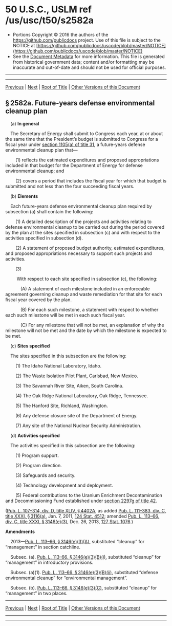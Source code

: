 ---
---

# 50 U.S.C., USLM ref /us/usc/t50/s2582a

* Portions Copyright © 2016 the authors of the https://github.com/publicdocs project.
  Use of this file is subject to the NOTICE at [https://github.com/publicdocs/uscode/blob/master/NOTICE](https://github.com/publicdocs/uscode/blob/master/NOTICE)
* See the [Document Metadata](././../../../../../..//README.md) for more information.
  This file is generated from historical government data; content and/or formatting may be inaccurate and out-of-date and should not be used for official purposes.

----------
----------

[Previous](./../../../../../..//us/usc/t50/ch42/schIV/ptA/m__us_usc_t50_s2582.md) | [Next](./../../../../../..//us/usc/t50/ch42/schIV/ptA/m__us_usc_t50_s2583.md) | [Root of Title](./../../../../../../) | [Other Versions of this Document](https://publicdocs.github.io/go/links?ns=uslm&ref=%2Fus%2Fusc%2Ft50%2Fs2582a)

## § 2582a. Future-years defense environmental cleanup plan

    (a) __In general__ 

    The Secretary of Energy shall submit to Congress each year, at or about the same time that the President’s budget is submitted to Congress for a fiscal year under [section 1105(a) of title 31][/us/usc/t31/s1105/a], a future-years defense environmental cleanup plan that—

        (1) reflects the estimated expenditures and proposed appropriations included in that budget for the Department of Energy for defense environmental cleanup; and

        (2) covers a period that includes the fiscal year for which that budget is submitted and not less than the four succeeding fiscal years.

    (b) __Elements__ 

    Each future-years defense environmental cleanup plan required by subsection (a) shall contain the following:

        (1) A detailed description of the projects and activities relating to defense environmental cleanup to be carried out during the period covered by the plan at the sites specified in subsection (c) and with respect to the activities specified in subsection (d).

        (2) A statement of proposed budget authority, estimated expenditures, and proposed appropriations necessary to support such projects and activities.

        (3)

         With respect to each site specified in subsection (c), the following:

            (A) A statement of each milestone included in an enforceable agreement governing cleanup and waste remediation for that site for each fiscal year covered by the plan.

            (B) For each such milestone, a statement with respect to whether each such milestone will be met in each such fiscal year.

            (C) For any milestone that will not be met, an explanation of why the milestone will not be met and the date by which the milestone is expected to be met.

    (c) __Sites specified__ 

    The sites specified in this subsection are the following:

        (1) The Idaho National Laboratory, Idaho.

        (2) The Waste Isolation Pilot Plant, Carlsbad, New Mexico.

        (3) The Savannah River Site, Aiken, South Carolina.

        (4) The Oak Ridge National Laboratory, Oak Ridge, Tennessee.

        (5) The Hanford Site, Richland, Washington.

        (6) Any defense closure site of the Department of Energy.

        (7) Any site of the National Nuclear Security Administration.

    (d) __Activities specified__ 

    The activities specified in this subsection are the following:

        (1) Program support.

        (2) Program direction.

        (3) Safeguards and security.

        (4) Technology development and deployment.

        (5) Federal contributions to the Uranium Enrichment Decontamination and Decommissioning Fund established under [section 2297g of title 42][/us/usc/t42/s2297g].

([Pub. L. 107–314, div. D, title XLIV, § 4402A][/us/pl/107/314/s4402A], as added [Pub. L. 111–383, div. C, title XXXI, § 3116(a)][/us/pl/111/383/s3116/a], Jan. 7, 2011, [124 Stat. 4512][/us/stat/124/4512]; amended [Pub. L. 113–66, div. C, title XXXI, § 3146(e)(3)][/us/pl/113/66/s3146/e/3], Dec. 26, 2013, [127 Stat. 1076][/us/stat/127/1076].)

 __Amendments__ 

    2013—[Pub. L. 113–66, § 3146(e)(3)(A)][/us/pl/113/66/s3146/e/3/A], substituted “cleanup” for “management” in section catchline.

    Subsec. (a). [Pub. L. 113–66, § 3146(e)(3)(B)(i)][/us/pl/113/66/s3146/e/3/B/i], substituted “cleanup” for “management” in introductory provisions.

    Subsec. (a)(1). [Pub. L. 113–66, § 3146(e)(3)(B)(ii)][/us/pl/113/66/s3146/e/3/B/ii], substituted “defense environmental cleanup” for “environmental management”.

    Subsec. (b). [Pub. L. 113–66, § 3146(e)(3)(C)][/us/pl/113/66/s3146/e/3/C], substituted “cleanup” for “management” in two places.

----------

[Previous](./../../../../../..//us/usc/t50/ch42/schIV/ptA/m__us_usc_t50_s2582.md) | [Next](./../../../../../..//us/usc/t50/ch42/schIV/ptA/m__us_usc_t50_s2583.md) | [Root of Title](./../../../../../../) | [Other Versions of this Document](https://publicdocs.github.io/go/links?ns=uslm&ref=%2Fus%2Fusc%2Ft50%2Fs2582a)

----------
----------

[/us/usc/t31/s1105/a]: https://publicdocs.github.io/go/links?ns=uslm&ref=%2Fus%2Fusc%2Ft31%2Fs1105%2Fa
[/us/usc/t42/s2297g]: https://publicdocs.github.io/go/links?ns=uslm&ref=%2Fus%2Fusc%2Ft42%2Fs2297g
[/us/pl/107/314/s4402A]: https://publicdocs.github.io/go/links?ns=uslm&ref=%2Fus%2Fpl%2F107%2F314%2Fs4402A
[/us/pl/111/383/s3116/a]: https://publicdocs.github.io/go/links?ns=uslm&ref=%2Fus%2Fpl%2F111%2F383%2Fs3116%2Fa
[/us/stat/124/4512]: https://publicdocs.github.io/go/links?ns=uslm&ref=%2Fus%2Fstat%2F124%2F4512
[/us/pl/113/66/s3146/e/3]: https://publicdocs.github.io/go/links?ns=uslm&ref=%2Fus%2Fpl%2F113%2F66%2Fs3146%2Fe%2F3
[/us/stat/127/1076]: https://publicdocs.github.io/go/links?ns=uslm&ref=%2Fus%2Fstat%2F127%2F1076
[/us/pl/113/66/s3146/e/3/A]: https://publicdocs.github.io/go/links?ns=uslm&ref=%2Fus%2Fpl%2F113%2F66%2Fs3146%2Fe%2F3%2FA
[/us/pl/113/66/s3146/e/3/B/i]: https://publicdocs.github.io/go/links?ns=uslm&ref=%2Fus%2Fpl%2F113%2F66%2Fs3146%2Fe%2F3%2FB%2Fi
[/us/pl/113/66/s3146/e/3/B/ii]: https://publicdocs.github.io/go/links?ns=uslm&ref=%2Fus%2Fpl%2F113%2F66%2Fs3146%2Fe%2F3%2FB%2Fii
[/us/pl/113/66/s3146/e/3/C]: https://publicdocs.github.io/go/links?ns=uslm&ref=%2Fus%2Fpl%2F113%2F66%2Fs3146%2Fe%2F3%2FC


